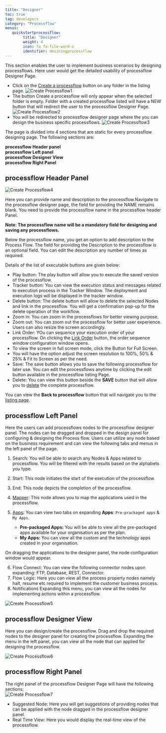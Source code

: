 ```yaml
---
title: "Designer"
toc: true
tag: developers
category: "Processflow"
menus: 
   quickstartprocessflow:
        title: "Designer"
        weight: 4
        icon: fa fa-file-word-o
        identifier: desiningprocessflow
---
```

This section enables the user to implement business scenarios by designing processflows. Here user would get the detailed usability of processflow Designer Page.

* Click on the [Create a processflow](/processflow/creating-processflow/) button on any folder in the listing page.
 ![Create Processflow1](../../staticfiles/processflow/media/create-processflow1.png) 
* The button Create a processflow will only appear when the selected folder is empty. Folder with a created processflow listed will have a NEW button that will redirect the user to the processflow Designer Page. 
![Create Processflow2](../../staticfiles/processflow/media/create-processflow2.png) 
* You will be redirected to processflow designer page where the you can design the business specific processflows.
![Create Processflow3](../../staticfiles/processflow/media/create-processflow3.png)

The page is divided into 4 sections that are static for every processflow designing page. 
The following sections are:  

**processflow Header panel**  
**processflow Left panel**  
**processflow Designer View**  
**processflow Right Panel**  

## processflow Header Panel

![Create Processflow4](../../staticfiles/processflow/media/create-processflow4.png)


Here you can provide name and description to the processflow.Navigate to the processflow designer page, the field for providing the NAME remains blank. You need to provide the processflow name in the processflow header Panel. 

**Note: The processflow name will be a mandatory field for designing and saving any processflows.**

Below the processflow name, you get an option to add description to the Process 
Flow. The field for providing the Description to the processflow is an optional field. You can edit the description any number of times as required.

Details of the list of executable buttons are given below:

* Play button: The play button will allow you to execute the saved version of the processflow. 
* Tracker button: You can view the execution status and messages related to execution process in the Tracker Window. The deployment and execution logs will be displayed in the tracker window.
* Delete button: The delete button will allow to delete the selected Nodes and link in the processflow. You will get a confirmation pop-up for the delete operation of the workflow. 
* Zoom in: You can zoom in the processflows for better viewing purpose.
* Zoom out: You can zoom out the processflow for better user experience. Users can also resize the screen accordingly. 
* Link Order: YOu can sequence your execution order of your processflow. On clicking the [Link Order](/processflow/link-order-sequencing/) button, the order sequence window configuration window opens.
* To view the screen in full screen mode, click the Button for Full Screen.
* You will have the option adjust the screen resolution to 100%, 50% & 25% & Fit to Screen as per the need.
* Save: The save button allows you to save the following processflow for later use. You can edit the processflows anytime by clicking the edit button available in the processflow listing Page.
* Delete: You can view this button beside the **SAVE** button that will allow you to [delete](/processflow/delete-processflow/) the complete processflow.

You can view the **Back to processflow** button that will navigate you to the [listing page](/processflow/processflow-listing-page/). 

## processflow Left Panel
Here the users can add processflows nodes to the processflow designer panel. The nodes
 can be dragged and dropped in the design panel for configuring & designing the Process 
flow. Users can utilize any node based on the business requirement and can view the 
following tabs and menus in the left panel of the page.    

1)	Search: You will be able to search any Nodes & Apps related to processflow. You will be filtered with the results based on the alphabets you type.
2)  Start:  This node initiates the start of the execution of the processflow.
3)	End: This node depicts the completion of the processflow.  
4)	[Mapper](/processflow/working-with-mapper/): This node allows you to map the applications used in the processflow.       
5)	[Apps](/processflow/processflow-app/): You can view two tabs on expanding **Apps**: `Pre-prackaged apps` & `My Apps`. 

    - **Pre-packaged Apps:** You will be able to view all the pre-packaged apps available for your organisation as per the plan.
    - **My Apps:** You can view all the custom and the technology apps created in your organisation.

On dragging the applications to the designer panel, the node configuration window would appear.     

6)	Flow Connect: You can view the following connector nodes upon expanding: FTP, Database, REST, Connector.   
7)	Flow Logic: Here you can view all the process property nodes namely halt, resume etc required to implement the customer business process.  
8)	Notifications Expanding this menu, you can view all the nodes for implementing actions within a processflow.  

![Create Processflow5](../../staticfiles/processflow/media/create-processflow5.png)

## processflow Designer View 
Here you can design/create the processflow. Drag and drop the required nodes to the 
designer panel for creating the processflow. Expanding the menu in the left panel, 
you can view all the node that can applied for designing the processflow.

![Create Processflow6](../../staticfiles/processflow/media/create-processflow6.png)  

## processflow Right Panel
The right panel of the processflow Designer Page will have the following sections:  
![Create Processflow7](../../staticfiles/processflow/media/create-processflow7.PNG)  
* Suggested Node: Here you will get suggestions of providing nodes that can be applied with the node dragged in the processflow designer panel.
* Real Time View: Here you would display the real-time view of the processflow.
